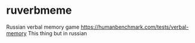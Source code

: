 # ruverbmeme
Russian verbal memory game
https://humanbenchmark.com/tests/verbal-memory
This thing but in russian
